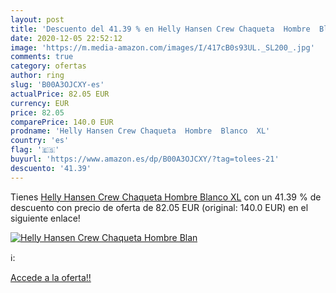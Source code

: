 ```yaml
---
layout: post
title: 'Descuento del 41.39 % en Helly Hansen Crew Chaqueta  Hombre  Blan'
date: 2020-12-05 22:52:12
image: 'https://m.media-amazon.com/images/I/417cB0s93UL._SL200_.jpg'
comments: true
category: ofertas
author: ring
slug: 'B00A3OJCXY-es'
actualPrice: 82.05 EUR
currency: EUR
price: 82.05
comparePrice: 140.0 EUR
prodname: 'Helly Hansen Crew Chaqueta  Hombre  Blanco  XL'
country: 'es'
flag: '🇪🇸'
buyurl: 'https://www.amazon.es/dp/B00A3OJCXY/?tag=tolees-21'
descuento: '41.39'
---
```


Tienes [Helly Hansen Crew Chaqueta  Hombre  Blanco  XL](https://www.amazon.es/dp/B00A3OJCXY/?tag=tolees-21) con un 41.39 % de descuento con precio de oferta de 82.05 EUR (original: 140.0 EUR) en el siguiente enlace!

[![Helly Hansen Crew Chaqueta  Hombre  Blan](https://m.media-amazon.com/images/I/417cB0s93UL._SL200_.jpg)](https://www.amazon.es/dp/B00A3OJCXY/?tag=tolees-21)

ℹ️:


[Accede a la oferta!!](https://www.amazon.es/dp/B00A3OJCXY/?tag=tolees-21)
